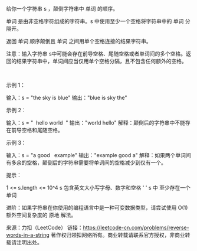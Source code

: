 给你一个字符串 s ，颠倒字符串中 单词 的顺序。

单词 是由非空格字符组成的字符串。s 中使用至少一个空格将字符串中的 单词 分隔开。

返回 单词 顺序颠倒且 单词 之间用单个空格连接的结果字符串。

注意：输入字符串 s中可能会存在前导空格、尾随空格或者单词间的多个空格。返回的结果字符串中，单词间应当仅用单个空格分隔，且不包含任何额外的空格。

 

示例 1：

输入：s = "the sky is blue"
输出："blue is sky the"

示例 2：

输入：s = "  hello world  "
输出："world hello"
解释：颠倒后的字符串中不能存在前导空格和尾随空格。

示例 3：

输入：s = "a good   example"
输出："example good a"
解释：如果两个单词间有多余的空格，颠倒后的字符串需要将单词间的空格减少到仅有一个。
 

提示：

1 <= s.length <= 10^4
s 包含英文大小写字母、数字和空格 ' '
s 中 至少存在一个 单词
 

进阶：如果字符串在你使用的编程语言中是一种可变数据类型，请尝试使用 O(1) 额外空间复杂度的 原地 解法。

来源：力扣（LeetCode）
链接：https://leetcode-cn.com/problems/reverse-words-in-a-string
著作权归领扣网络所有。商业转载请联系官方授权，非商业转载请注明出处。